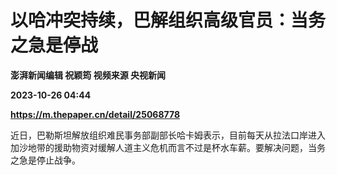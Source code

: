 # 以哈冲突持续，巴解组织高级官员：当务之急是停战
**澎湃新闻编辑 祝颖筠 视频来源 央视新闻**

**2023-10-26 04:44**

**https://m.thepaper.cn/detail/25068778**

近日，巴勒斯坦解放组织难民事务部副部长哈卡姆表示，目前每天从拉法口岸进入加沙地带的援助物资对缓解人道主义危机而言不过是杯水车薪。要解决问题，当务之急是停止战争。